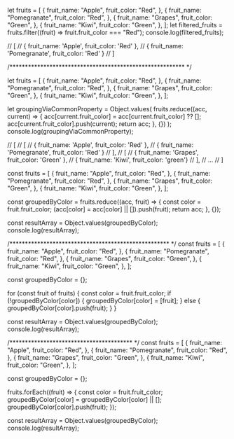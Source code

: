 let fruits = [
  {
    fruit_name: "Apple",
    fruit_color: "Red",
  },
  {
    fruit_name: "Pomegranate",
    fruit_color: "Red",
  },
  {
    fruit_name: "Grapes",
    fruit_color: "Green",
  },
  {
    fruit_name: "Kiwi",
    fruit_color: "Green",
  },
];
let filtered_fruits = fruits.filter((fruit) => fruit.fruit_color === "Red");
console.log(filtered_fruits);

// [
//     { fruit_name: 'Apple', fruit_color: 'Red' },
//     { fruit_name: 'Pomegranate', fruit_color: 'Red' }
//   ]

/********************************************************* */

let fruits = [
  {
    fruit_name: "Apple",
    fruit_color: "Red",
  },
  {
    fruit_name: "Pomegranate",
    fruit_color: "Red",
  },
  {
    fruit_name: "Grapes",
    fruit_color: "Green",
  },
  {
    fruit_name: "Kiwi",
    fruit_color: "Green",
  },
];

let groupingViaCommonProperty = Object.values(
  fruits.reduce((acc, current) => {
    acc[current.fruit_color] = acc[current.fruit_color] ?? [];
    acc[current.fruit_color].push(current);
    return acc;
  }, {})
);
console.log(groupingViaCommonProperty);

// [
//     [
//       { fruit_name: 'Apple', fruit_color: 'Red' },
//       { fruit_name: 'Pomegranate', fruit_color: 'Red' }
//     ],
//     [
//       { fruit_name: 'Grapes', fruit_color: 'Green' },
//       { fruit_name: 'Kiwi', fruit_color: 'green'}
//     ],
//     ...
// ]

const fruits = [
  {
    fruit_name: "Apple",
    fruit_color: "Red",
  },
  {
    fruit_name: "Pomegranate",
    fruit_color: "Red",
  },
  {
    fruit_name: "Grapes",
    fruit_color: "Green",
  },
  {
    fruit_name: "Kiwi",
    fruit_color: "Green",
  },
];

const groupedByColor = fruits.reduce((acc, fruit) => {
  const color = fruit.fruit_color;
  (acc[color] = acc[color] || []).push(fruit);
  return acc;
}, {});

const resultArray = Object.values(groupedByColor);
console.log(resultArray);

/**************************************************** */
const fruits = [
  {
    fruit_name: "Apple",
    fruit_color: "Red",
  },
  {
    fruit_name: "Pomegranate",
    fruit_color: "Red",
  },
  {
    fruit_name: "Grapes",
    fruit_color: "Green",
  },
  {
    fruit_name: "Kiwi",
    fruit_color: "Green",
  },
];

const groupedByColor = {};

for (const fruit of fruits) {
  const color = fruit.fruit_color;
  if (!groupedByColor[color]) {
    groupedByColor[color] = [fruit];
  } else {
    groupedByColor[color].push(fruit);
  }
}

const resultArray = Object.values(groupedByColor);
console.log(resultArray);

/**************************************** */
const fruits = [
  {
    fruit_name: "Apple",
    fruit_color: "Red",
  },
  {
    fruit_name: "Pomegranate",
    fruit_color: "Red",
  },
  {
    fruit_name: "Grapes",
    fruit_color: "Green",
  },
  {
    fruit_name: "Kiwi",
    fruit_color: "Green",
  },
];

const groupedByColor = {};

fruits.forEach((fruit) => {
  const color = fruit.fruit_color;
  groupedByColor[color] = groupedByColor[color] || [];
  groupedByColor[color].push(fruit);
});

const resultArray = Object.values(groupedByColor);
console.log(resultArray);
